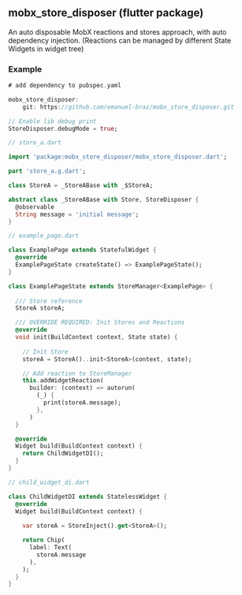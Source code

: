 ## mobx_store_disposer (flutter package)

An auto disposable MobX reactions and stores approach, with auto dependency injection. (Reactions can be managed by different State Widgets in widget tree)

### Example

```dart
# add dependency to pubspec.yaml

mobx_store_disposer:
    git: https://github.com/emanuel-braz/mobx_store_disposer.git
```

```dart
// Enable lib debug print
StoreDisposer.debugMode = true;
```

```dart
// store_a.dart

import 'package:mobx_store_disposer/mobx_store_disposer.dart';

part 'store_a.g.dart';

class StoreA = _StoreABase with _$StoreA;

abstract class _StoreABase with Store, StoreDisposer {
  @observable
  String message = 'initial message';
}
```

```dart
// example_page.dart

class ExamplePage extends StatefulWidget {
  @override
  ExamplePageState createState() => ExamplePageState();
}

class ExamplePageState extends StoreManager<ExamplePage> {
  
  /// Store reference
  StoreA storeA;

  /// OVERRIDE REQUIRED: Init Stores and Reactions
  @override
  void init(BuildContext context, State state) {
    
    // Init Store 
    storeA = StoreA()..init<StoreA>(context, state);

    // Add reaction to StoreManager
    this.addWidgetReaction(
      builder: (context) => autorun(
        (_) {
          print(storeA.message);
        },
      )
  }

  @override
  Widget build(BuildContext context) {
    return ChildWidgetDI();
  }
}
```

```dart
// child_widget_di.dart

class ChildWidgetDI extends StatelessWidget {
  @override
  Widget build(BuildContext context) {
    
    var storeA = StoreInject().get<StoreA>();

    return Chip(
      label: Text(
        storeA.message
      ),
    );
  }
}
```
